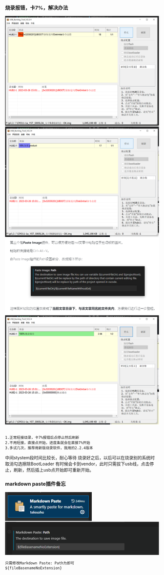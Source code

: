 ### 烧录报错，卡7%，解决办法
![2023-03-26T150545]( 晶晨电视盒子/2023-03-26T150545.png)
![2023-03-26T150831]( 晶晨电视盒子/2023-03-26T150831.png)
![2023-03-26T150705]( 晶晨电视盒子/2023-03-26T150705.png)
![2023-03-26T161410]( 晶晨电视盒子/2023-03-26T161410.png)
```

1.正常短接烧录，卡7%报错后点停止然后刷新
2.不用短接，直接点开始，进度条就会在直接7%开始
3.多试几次，推荐用新版烧录软件，我用的2.2.4版本

```
中间stystem段时间比较长，耐心等待
烧录好之后，以后可以在烧录别的系统时取消勾选擦除BootLoader
有时候会卡到vendor，此时只需拔下usb线，点击停止，刷新，然后插上usb点开始即可重新开始。
### markdown paste插件备忘
![](晶晨电视盒子/20230328105336.png)
![](晶晨电视盒子/20230328105714.png)
```
只需修改Markdown Paste: Path为即可
${fileBasenameNoExtension}

```